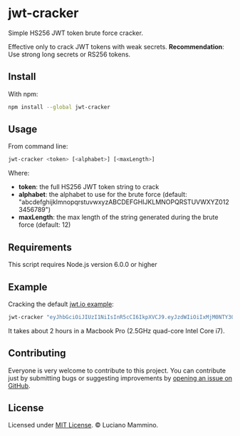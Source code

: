 # jwt-cracker

Simple HS256 JWT token brute force cracker.

Effective only to crack JWT tokens with weak secrets.
**Recommendation**: Use strong long secrets or RS256 tokens.


## Install

With npm:

```bash
npm install --global jwt-cracker
```


## Usage

From command line:

```bash
jwt-cracker <token> [<alphabet>] [<maxLength>]
```

Where:

* **token**: the full HS256 JWT token string to crack
* **alphabet**: the alphabet to use for the brute force (default: "abcdefghijklmnopqrstuvwxyzABCDEFGHIJKLMNOPQRSTUVWXYZ0123456789")
* **maxLength**: the max length of the string generated during the brute force (default: 12)


## Requirements

This script requires Node.js version 6.0.0 or higher

## Example

Cracking the default [jwt.io example](https://jwt.io):

```bash
jwt-cracker "eyJhbGciOiJIUzI1NiIsInR5cCI6IkpXVCJ9.eyJzdWIiOiIxMjM0NTY3ODkwIiwibmFtZSI6IkpvaG4gRG9lIiwiYWRtaW4iOnRydWV9.TJVA95OrM7E2cBab30RMHrHDcEfxjoYZgeFONFh7HgQ" "abcdefghijklmnopqrstuwxyz" 6
```

It takes about 2 hours in a Macbook Pro (2.5GHz quad-core Intel Core i7).


## Contributing

Everyone is very welcome to contribute to this project.
You can contribute just by submitting bugs or suggesting improvements by
[opening an issue on GitHub](https://github.com/lmammino/jwt-cracker/issues).


## License

Licensed under [MIT License](LICENSE). © Luciano Mammino.
